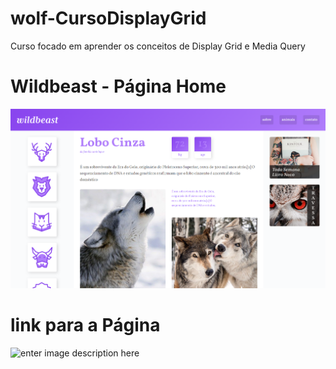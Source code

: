 # wolf-CursoDisplayGrid
Curso focado em aprender os conceitos de Display Grid e Media Query
# Wildbeast - Página Home

![enter image description here](https://github.com/emersonpacifico/wolf-CursoDisplayGrid/blob/main/img/wolf-grid.png)

# link para a Página
![enter image description here](https://wolf-curso-display-grid.vercel.app/#)
